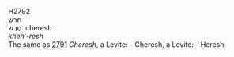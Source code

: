 <body>
  <p>H2792<br>  חרשׁ  <br> חֶרֶשׁ  ‎  cheresh  <br><i>kheh‘-resh </i><br>The same as <a href="h2791.htm">2791</a>  <i>Cheresh</i>, a Levite: - Cheresh, a Levite: - Heresh.<br></p>
 </body>